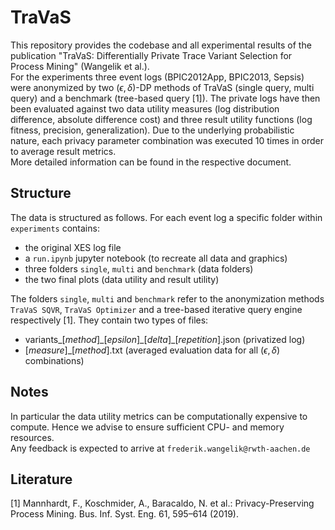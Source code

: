# TraVaS
This repository provides the codebase and all experimental results of the publication
"TraVaS: Differentially Private Trace Variant Selection for Process Mining" (Wangelik et al.).  
For the experiments three event logs (BPIC2012App, BPIC2013, Sepsis) were anonymized by two
$(\epsilon, \delta)$-DP methods of TraVaS (single query, multi query) and a benchmark (tree-based query [1]). 
The private logs have then been evaluated against two data utility measures (log distribution difference, absolute difference cost) and three result utility functions (log fitness, precision, generalization).
Due to the underlying probabilistic nature, each privacy parameter combination was executed 10 times in order to average result metrics.  
More detailed information can be found in the respective document.

## Structure
The data is structured as follows. For each event log a specific folder within `experiments` contains:
* the original XES log file
* a `run.ipynb` jupyter notebook (to recreate all data and graphics)
* three folders `single`, `multi` and `benchmark` (data folders)
* the two final plots (data utility and result utility)

The folders `single`, `multi` and `benchmark` refer to the anonymization methods `TraVaS SQVR`, `TraVaS Optimizer` and a tree-based iterative query engine respectively [1]. They contain two types of files:
* variants_[*method*]\_[*epsilon*]\_[*delta*]_[*repetition*].json (privatized log)
* [*measure*]_[*method*].txt (averaged evaluation data for all $(\epsilon, \delta)$ combinations)

## Notes
In particular the data utility metrics can be computationally expensive to compute. Hence we advise to ensure sufficient CPU- and memory resources.  
Any feedback is expected to arrive at `frederik.wangelik@rwth-aachen.de`

## Literature

[1] Mannhardt, F., Koschmider, A., Baracaldo, N. et al.: Privacy-Preserving Process Mining. Bus. Inf. Syst. Eng. 61, 595–614 (2019).